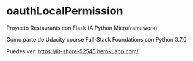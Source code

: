 # oauthLocalPermission
Proyecto Restaurants con Flask (A Python Microframework) 

Como parte de Udacity course Full-Stack Foundations con Python 3.7.0

Puedes ver: https://lit-shore-52545.herokuapp.com/
